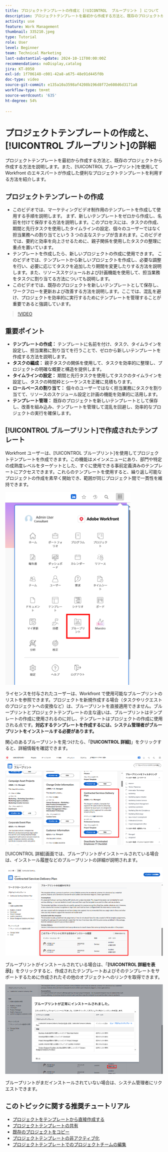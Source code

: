 ```yaml
---
title: プロジェクトテンプレートの作成と [!UICONTROL  ブループリント ] について
description: プロジェクトテンプレートを最初から作成する方法と、既存のプロジェクトから作成する方法を説明します。また、[!UICONTROL ブループリント]を使用して Workfront のエキスパートが作成した便利なプロジェクトテンプレートの世界にアクセスする方法を紹介します。
activity: use
feature: Work Management
thumbnail: 335210.jpeg
type: Tutorial
role: User
level: Beginner
team: Technical Marketing
last-substantial-update: 2024-10-11T00:00:00Z
recommendations: noDisplay,catalog
jira: KT-8950
exl-id: 1f706148-c001-42a8-a675-48e91d445f0b
doc-type: video
source-git-commit: e135a10a3598af4208b196d8f72e608d6d3171a8
workflow-type: tm+mt
source-wordcount: '635'
ht-degree: 54%

---
```


# プロジェクトテンプレートの作成と、[!UICONTROL ブループリント]の詳細


プロジェクトテンプレートを最初から作成する方法と、既存のプロジェクトから作成する方法を説明します。また、[!UICONTROL ブループリント]を使用して Workfront のエキスパートが作成した便利なプロジェクトテンプレートを利用する方法を紹介します。

## プロジェクトテンプレートの作成

* このビデオでは、マーケティングビデオ制作用のテンプレートを作成して使用する手順を説明します。 まず、新しいテンプレートをゼロから作成し、名前を付けて保存する方法を説明します。&#x200B; このプロセスには、タスクの作成、期間と先行タスクを使用したタイムラインの設定、個々のユーザーではなく担当業務への割り当てという 3 つの主なステップが含まれます。&#x200B; このビデオでは、要約と効率を向上させるために、親子関係を使用したタスクの整理に重点を置いています。&#x200B;
* テンプレートを作成したら、新しいプロジェクトの作成に使用できます。 このビデオでは、テンプレートから新しいプロジェクトを作成し、必要な調整を行い、必要に応じてタスクを追加したり期間を変更したりする方法を説明します。&#x200B; また、リソーススケジュールおよび計画機能を使用して、担当業務をタスクに割り当てる方法についても説明します。&#x200B;
* このビデオでは、既存のプロジェクトを新しいテンプレートとして保存し、ワークフローを更新および改善する方法を説明します。&#x200B; ここでは、混乱を避け、プロジェクトを効率的に実行するためにテンプレートを管理することが重要であると強調しています。&#x200B;

>[!VIDEO](https://video.tv.adobe.com/v/335210/?quality=12&learn=on)

## 重要ポイント

* **テンプレートの作成：** テンプレートに名前を付け、タスク、タイムラインを設定し、担当業務に割り当てを行うことで、ゼロから新しいテンプレートを作成する方法を説明します。&#x200B;
* **タスクの編成：** 親子タスクの関係を使用して、タスクを効率的に整理し、プロジェクトの明確な概要と構造を提供します。&#x200B;
* **タイムラインの設定：** 期間と先行タスクを使用してタスクのタイムラインを設定し、タスクの時間枠とシーケンスを正確に見積もります。&#x200B;
* **ロールベースの割り当て：** 個々のユーザーではなく担当業務にタスクを割り当てて、リソースのスケジュール設定と計画の機能を効果的に活用します。&#x200B;
* **テンプレート管理：** 既存のプロジェクトを新しいテンプレートとして保存し、改善を組み込み、テンプレートを管理して混乱を回避し、効率的なプロジェクトの実行を確保します。&#x200B;


## [!UICONTROL ブループリント]で作成されたテンプレート

Workfront ユーザーは、[!UICONTROL ブループリント]を使用してプロジェクトテンプレートを作成できます。この機能はメインメニューにあり、部門や特定の成熟度レベルをターゲットとした、すぐに使用できる事前定義済みのテンプレートにアクセスできます。これらのテンプレートを使用すると、繰り返し可能なプロジェクトの作成を素早く開始でき、範囲が同じプロジェクト間で一貫性を維持できます。

![メインメニューのブループリント](assets/pt-blueprints-01.png)

ライセンスを付与されたユーザーは、Workfront で使用可能なブループリントのリストを参照できます。プロジェクトを新規作成する場合（タスクやリクエストのプロジェクトへの変換など）は、ブループリントを直接適用できません。ブループリントとプロジェクトテンプレートの主な違いは、ブループリントはテンプレートの作成に使用されるのに対し、テンプレートはプロジェクトの作成に使用される点です。**対応するテンプレートを作成するには、システム管理者がブループリントをインストールする必要があります。**

関心のあるブループリントを見つけたら、「**[!UICONTROL 詳細]**」をクリックすると、詳細情報を確認できます。

![ブループリントのリスト](assets/pt-blueprints-02.png)

[!UICONTROL 詳細]画面では、ブループリントがインストールされている場合は、インストール履歴などのブループリントの詳細が説明されます。

![ブループリントの使用に関する詳細](assets/pt-blueprints-03.png)

ブループリントがインストールされている場合は、「**[!UICONTROL 詳細を表示]**」をクリックすると、作成されたテンプレートおよびそのテンプレートをサポートするために作成されたその他のオブジェクトへのリンクを取得できます。

![ブループリントのインストールに関する詳細](assets/pt-blueprints-04.png)

ブループリントがまだインストールされていない場合は、システム管理者にリクエストできます。

## このトピックに関する推奨チュートリアル

* [プロジェクトをテンプレートから直接作成する](/help/manage-work/create-and-manage-project-templates/create-a-project-directly-from-a-template.md)
* [プロジェクトテンプレートの共有](/help/manage-work/create-and-manage-project-templates/share-a-project-template.md)
* [既存のプロジェクトをコピー](/help/manage-work/manage-projects/copy-an-existing-project.md)
* [プロジェクトテンプレートの非アクティブ化](/help/manage-work/create-and-manage-project-templates/deactivate-a-project-template.md)
* [プロジェクトテンプレートでのプロジェクトチームの編集](/help/manage-work/create-and-manage-project-templates/edit-the-project-team-in-a-project-template.md)
